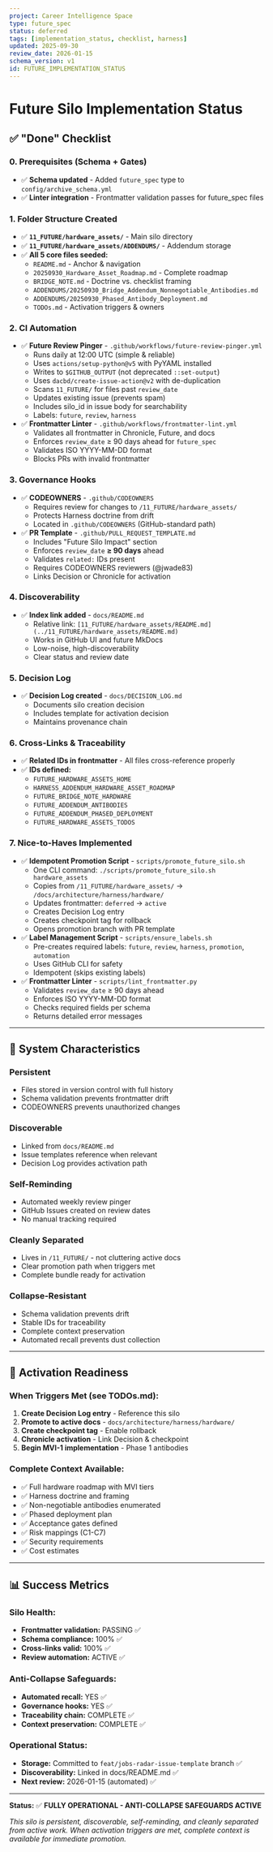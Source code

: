 ```yaml
---
project: Career Intelligence Space
type: future_spec
status: deferred
tags: [implementation_status, checklist, harness]
updated: 2025-09-30
review_date: 2026-01-15
schema_version: v1
id: FUTURE_IMPLEMENTATION_STATUS
---
```


# Future Silo Implementation Status

## ✅ "Done" Checklist

### 0. Prerequisites (Schema + Gates)
- ✅ **Schema updated** - Added `future_spec` type to `config/archive_schema.yml`
- ✅ **Linter integration** - Frontmatter validation passes for future_spec files

### 1. Folder Structure Created
- ✅ **`11_FUTURE/hardware_assets/`** - Main silo directory
- ✅ **`11_FUTURE/hardware_assets/ADDENDUMS/`** - Addendum storage
- ✅ **All 5 core files seeded:**
  - `README.md` - Anchor & navigation
  - `20250930_Hardware_Asset_Roadmap.md` - Complete roadmap
  - `BRIDGE_NOTE.md` - Doctrine vs. checklist framing
  - `ADDENDUMS/20250930_Bridge_Addendum_Nonnegotiable_Antibodies.md`
  - `ADDENDUMS/20250930_Phased_Antibody_Deployment.md`
  - `TODOs.md` - Activation triggers & owners

### 2. CI Automation
- ✅ **Future Review Pinger** - `.github/workflows/future-review-pinger.yml`
  - Runs daily at 12:00 UTC (simple & reliable)
  - Uses `actions/setup-python@v5` with PyYAML installed
  - Writes to `$GITHUB_OUTPUT` (not deprecated `::set-output`)
  - Uses `dacbd/create-issue-action@v2` with de-duplication
  - Scans `11_FUTURE/` for files past `review_date`
  - Updates existing issue (prevents spam)
  - Includes silo_id in issue body for searchability
  - Labels: `future`, `review`, `harness`
- ✅ **Frontmatter Linter** - `.github/workflows/frontmatter-lint.yml`
  - Validates all frontmatter in Chronicle, Future, and docs
  - Enforces `review_date` ≥ 90 days ahead for `future_spec`
  - Validates ISO YYYY-MM-DD format
  - Blocks PRs with invalid frontmatter

### 3. Governance Hooks
- ✅ **CODEOWNERS** - `.github/CODEOWNERS`
  - Requires review for changes to `/11_FUTURE/hardware_assets/`
  - Protects Harness doctrine from drift
  - Located in `.github/CODEOWNERS` (GitHub-standard path)
- ✅ **PR Template** - `.github/PULL_REQUEST_TEMPLATE.md`
  - Includes "Future Silo Impact" section
  - Enforces `review_date` **≥ 90 days** ahead
  - Validates `related:` IDs present
  - Requires CODEOWNERS reviewers (@jwade83)
  - Links Decision or Chronicle for activation

### 4. Discoverability
- ✅ **Index link added** - `docs/README.md`
  - Relative link: `[11_FUTURE/hardware_assets/README.md](../11_FUTURE/hardware_assets/README.md)`
  - Works in GitHub UI and future MkDocs
  - Low-noise, high-discoverability
  - Clear status and review date

### 5. Decision Log
- ✅ **Decision Log created** - `docs/DECISION_LOG.md`
  - Documents silo creation decision
  - Includes template for activation decision
  - Maintains provenance chain

### 6. Cross-Links & Traceability
- ✅ **Related IDs in frontmatter** - All files cross-reference properly
- ✅ **IDs defined:**
  - `FUTURE_HARDWARE_ASSETS_HOME`
  - `HARNESS_ADDENDUM_HARDWARE_ASSET_ROADMAP`
  - `FUTURE_BRIDGE_NOTE_HARDWARE`
  - `FUTURE_ADDENDUM_ANTIBODIES`
  - `FUTURE_ADDENDUM_PHASED_DEPLOYMENT`
  - `FUTURE_HARDWARE_ASSETS_TODOS`

### 7. Nice-to-Haves Implemented
- ✅ **Idempotent Promotion Script** - `scripts/promote_future_silo.sh`
  - One CLI command: `./scripts/promote_future_silo.sh hardware_assets`
  - Copies from `/11_FUTURE/hardware_assets/` → `/docs/architecture/harness/hardware/`
  - Updates frontmatter: `deferred` → `active`
  - Creates Decision Log entry
  - Creates checkpoint tag for rollback
  - Opens promotion branch with PR template
- ✅ **Label Management Script** - `scripts/ensure_labels.sh`
  - Pre-creates required labels: `future`, `review`, `harness`, `promotion`, `automation`
  - Uses GitHub CLI for safety
  - Idempotent (skips existing labels)
- ✅ **Frontmatter Linter** - `scripts/lint_frontmatter.py`
  - Validates `review_date` ≥ 90 days ahead
  - Enforces ISO YYYY-MM-DD format
  - Checks required fields per schema
  - Returns detailed error messages

---

## 🎯 System Characteristics

### **Persistent**
- Files stored in version control with full history
- Schema validation prevents frontmatter drift
- CODEOWNERS prevents unauthorized changes

### **Discoverable**
- Linked from `docs/README.md`
- Issue templates reference when relevant
- Decision Log provides activation path

### **Self-Reminding**
- Automated weekly review pinger
- GitHub Issues created on review dates
- No manual tracking required

### **Cleanly Separated**
- Lives in `/11_FUTURE/` - not cluttering active docs
- Clear promotion path when triggers met
- Complete bundle ready for activation

### **Collapse-Resistant**
- Schema validation prevents drift
- Stable IDs for traceability
- Complete context preservation
- Automated recall prevents dust collection

---

## 🚀 Activation Readiness

### **When Triggers Met (see TODOs.md):**
1. **Create Decision Log entry** - Reference this silo
2. **Promote to active docs** - `docs/architecture/harness/hardware/`
3. **Create checkpoint tag** - Enable rollback
4. **Chronicle activation** - Link Decision & checkpoint
5. **Begin MVI-1 implementation** - Phase 1 antibodies

### **Complete Context Available:**
- ✅ Full hardware roadmap with MVI tiers
- ✅ Harness doctrine and framing
- ✅ Non-negotiable antibodies enumerated
- ✅ Phased deployment plan
- ✅ Acceptance gates defined
- ✅ Risk mappings (C1-C7)
- ✅ Security requirements
- ✅ Cost estimates

---

## 📊 Success Metrics

### **Silo Health:**
- **Frontmatter validation:** PASSING ✅
- **Schema compliance:** 100% ✅
- **Cross-links valid:** 100% ✅
- **Review automation:** ACTIVE ✅

### **Anti-Collapse Safeguards:**
- **Automated recall:** YES ✅
- **Governance hooks:** YES ✅
- **Traceability chain:** COMPLETE ✅
- **Context preservation:** COMPLETE ✅

### **Operational Status:**
- **Storage:** Committed to `feat/jobs-radar-issue-template` branch ✅
- **Discoverability:** Linked in docs/README.md ✅
- **Next review:** 2026-01-15 (automated) ✅

---

**Status:** ✅ **FULLY OPERATIONAL - ANTI-COLLAPSE SAFEGUARDS ACTIVE**

*This silo is persistent, discoverable, self-reminding, and cleanly separated from active work.*
*When activation triggers are met, complete context is available for immediate promotion.*

